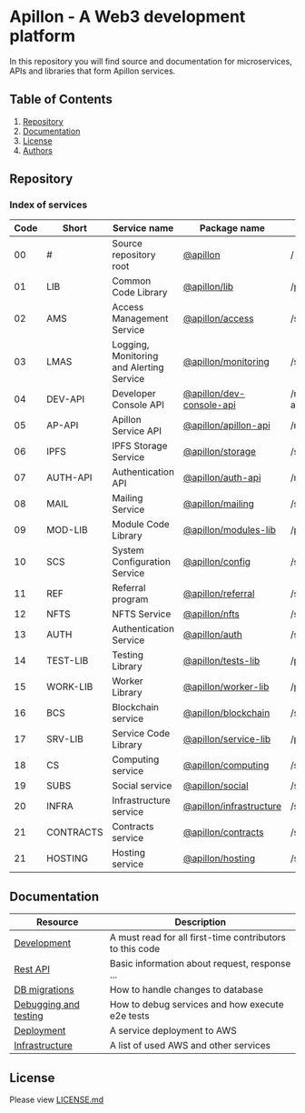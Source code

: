 # Apillon - A Web3 development platform

In this repository you will find source and documentation for microservices,
APIs and libraries that form Apillon services.

## Table of Contents

1. [Repository](#repository)
2. [Documentation](#documentation)
3. [License](#license)
4. [Authors](#authors)

## Repository

### Index of services

| Code | Short     | Service name                             | Package name                                          | path                      |
|------|-----------|------------------------------------------|-------------------------------------------------------|---------------------------|
| 00   | #         | Source repository root                   | [@apillon](/)                                         | /                         |
| 01   | LIB       | Common Code Library                      | [@apillon/lib](/packages/lib/)                        | /packages/lib/            |
| 02   | AMS       | Access Management Service                | [@apillon/access](/services/access/)                  | /services/access/         |
| 03   | LMAS      | Logging, Monitoring and Alerting Service | [@apillon/monitoring](/services/monitoring/)          | /services/monitoring/     |
| 04   | DEV-API   | Developer Console API                    | [@apillon/dev-console-api](/modules/dev-console-api/) | /modules/dev-console-api/ |
| 05   | AP-API    | Apillon Service API                      | [@apillon/apillon-api](/modules/apillon-api/)         | /modules/apillon-api/     |
| 06   | IPFS      | IPFS Storage Service                     | [@apillon/storage](/services/storage/)                | /services/storage/        |
| 07   | AUTH-API  | Authentication API                       | [@apillon/auth-api](/modules/auth/)                   | /modules/auth/            |
| 08   | MAIL      | Mailing Service                          | [@apillon/mailing](/services/mailing/)                | /services/mailing/        |
| 09   | MOD-LIB   | Module Code Library                      | [@apillon/modules-lib](/packages/modules-lib/)        | /packages/modules-lib/    |
| 10   | SCS       | System Configuration Service             | [@apillon/config](/services/config/)                  | /services/config/         |
| 11   | REF       | Referral program                         | [@apillon/referral](/services/referral/)              | /services/referral/       |
| 12   | NFTS      | NFTS Service                             | [@apillon/nfts](/services/nfts/)                      | /services/nfts/           |
| 13   | AUTH      | Authentication Service                   | [@apillon/auth](/services/authentication/)            | /services/authentication/ |
| 14   | TEST-LIB  | Testing Library                          | [@apillon/tests-lib](/packages/tests-lib/)            | /packages/tests-lib/      |
| 15   | WORK-LIB  | Worker Library                           | [@apillon/worker-lib](/packages/worker-lib/)          | /packages/worker-lib/     |
| 16   | BCS       | Blockchain service                       | [@apillon/blockchain](/services/blockchain/)          | /services/blockchain/     |
| 17   | SRV-LIB   | Service Code Library                     | [@apillon/service-lib](/packages/service-lib/)        | /packages/service-lib/    |
| 18   | CS        | Computing service                        | [@apillon/computing](/services/computing/)            | /services/computing/      |
| 19   | SUBS      | Social service                           | [@apillon/social](/services/social/)                  | /services/social/         |
| 20   | INFRA     | Infrastructure service                   | [@apillon/infrastructure](/services/infrastructure)   | /services/infrastructure/ |
| 21   | CONTRACTS | Contracts service                        | [@apillon/contracts](/services/contracts/)            | /services/contracts/      |
| 21   | HOSTING   | Hosting service                          | [@apillon/hosting](/services/hosting/)                | /services/hosting/        |

## Documentation

| Resource                                        | Description                                              |
|-------------------------------------------------|----------------------------------------------------------|
| [Development](docs/development.md)              | A must read for all first-time contributors to this code |
| [Rest API](docs/rest-API-specs.md)              | Basic information about request, response ...            |
| [DB migrations](docs/db-migrations.md)          | How to handle changes to database                        |
| [Debugging and testing](docs/debug-and-test.md) | How to debug services and how execute e2e tests          |
| [Deployment](docs/deployment.md)                | A service deployment to AWS                              |
| [Infrastructure](docs/infrastructure.md)        | A list of used AWS and other services                    |

## License

Please view [LICENSE.md](LICENSE.md)
